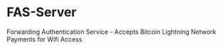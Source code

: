 # FAS-Server
Forwarding Authentication Service - Accepts Bitcoin Lightning Network Payments for Wifi Access
